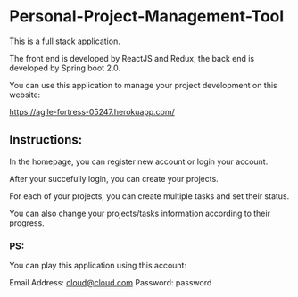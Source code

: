 # Personal-Project-Management-Tool

This is a full stack application. 

The front end is developed by ReactJS and Redux, the back end is developed by Spring boot 2.0.

You can use this application to manage your project development on this website: 

https://agile-fortress-05247.herokuapp.com/

## Instructions:

In the homepage, you can register new account or login your account.

After your succefully login, you can create your projects.

For each of your projects, you can create multiple tasks and set their status.

You can also change your projects/tasks information according to their progress.

### PS:

You can play this application using this account:

Email Address: cloud@cloud.com
Password: password
